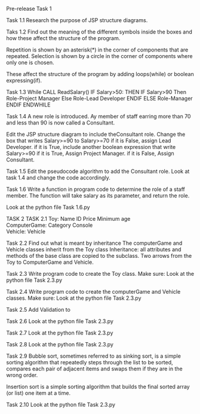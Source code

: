 Pre-release Task 1

Task 1.1
Research the purpose of JSP structure diagrams.

Taks 1.2
Find out the meaning of the different symbols inside the boxes and how these affect the structure of the program.

Repetition is shown by an asterisk(*) in the corner of components that are repeated.
Selection is shown by a circle in the corner of components where only one is chosen.

These affect the structure of the program by adding loops(while) or boolean expressing(if).



Task 1.3
While 
    CALL ReadSalary()
    IF Salary>50:
        THEN
           IF Salary>90
              Then
                 Role-Project Manager
              Else
                 Role-Lead Developer
           ENDIF
        ELSE
           Role-Manager
    ENDIF
ENDWHILE

Task 1.4
A new role is introduced. Ay member of staff earring more than 70 and less than 90 is now called a Consultant.

Edit the JSP structure diagram to include theConsultant role.
Change the box that writes Salary>=90 to Salary>=70
if it is False, assign Lead Developer.
if it is True, include another boolean expression that write Salary>=90
if it is True, Assign Project Manager.
if it is False, Assign Consultant.

Task 1.5
Edit the pseudocode algorithm to add the Consultant role.
Look at task 1.4 and change the code accordingly.

Task 1.6
Write a function in program code to determine the role of a staff member.
The function will take salary as its parameter, and return the role.

Look at the python file Task 1.6.py

TASK 2
TASK 2.1
Toy: Name ID Price Minimum age           
ComputerGame: Category  Console         
Vehicle: Vehicle

Task 2.2
Find out what is meant by inheritance 
The computerGame and Vehicle classes inherit from the Toy class
Inheritance: all attributes and methods of the base class are copied to the subclass.
Two arrows from the Toy to ComputerGame and Vehicle.

Task 2.3
Write program code to create the Toy class. Make sure:
Look at the python file Task 2.3.py

Task 2.4
Write program code to create the computerGame and Vehicle classes. Make sure:
Look at the python file Task 2.3.py

Task 2.5
Add Validation to 

Task 2.6
Look at the python file Task 2.3.py

Task 2.7
Look at the python file Task 2.3.py

Task 2.8
Look at the python file Task 2.3.py

Task 2.9
Bubble sort, sometimes referred to as sinking sort, is a simple sorting algorithm that repeatedly steps through the list to be sorted, compares each pair of adjacent items and swaps them if they are in the wrong order.

Insertion sort is a simple sorting algorithm that builds the final sorted array (or list) one item at a time.

Task 2.10
Look at the python file Task 2.3.py









